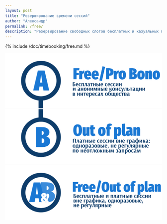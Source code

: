 ```yaml
---
layout: post
title: "Резервирование времени сессий"
author: "Александр"
permalink: /free/
description: "Резервирование свободных слотов бесплатных и казуальных психотерапевтических сессий на текущий месяц"
---
```


{% include /doc/timebooking/free.md %}

<a href="/free/">![Бронирование бесплатных сессий](/_img/A.svg)</a>
<a href="/pay/">![Бронирование платных сессий](/_img/B.svg)</a>
<a href="/timebooking/">![Бронирование сессий](/_img/AB.svg)</a>

<!-- Calendly inline widget begin -->
<div class="calendly-inline-widget" data-url="https://calendly.com/asomatic/variable" style="min-width:370px;height:1200px;"></div>
<script type="text/javascript" src="https://assets.calendly.com/assets/external/widget.js" async></script>
<!-- Calendly inline widget end -->
